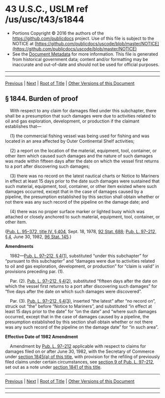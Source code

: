 ---
---

# 43 U.S.C., USLM ref /us/usc/t43/s1844

* Portions Copyright © 2016 the authors of the https://github.com/publicdocs project.
  Use of this file is subject to the NOTICE at [https://github.com/publicdocs/uscode/blob/master/NOTICE](https://github.com/publicdocs/uscode/blob/master/NOTICE)
* See the [Document Metadata](././../../../../..//README.md) for more information.
  This file is generated from historical government data; content and/or formatting may be inaccurate and out-of-date and should not be used for official purposes.

----------
----------

[Previous](./../../../../..//us/usc/t43/ch36/schII/m__us_usc_t43_s1843.md) | [Next](./../../../../..//us/usc/t43/ch36/schII/m__us_usc_t43_s1845.md) | [Root of Title](./../../../../../) | [Other Versions of this Document](https://publicdocs.github.io/go/links?ns=uslm&ref=%2Fus%2Fusc%2Ft43%2Fs1844)

## § 1844. Burden of proof

    With respect to any claim for damages filed under this subchapter, there shall be a presumption that such damages were due to activities related to oil and gas exploration, development, or production if the claimant establishes that—

    (1) the commercial fishing vessel was being used for fishing and was located in an area affected by Outer Continental Shelf activities;

    (2) a report on the location of the material, equipment, tool, container, or other item which caused such damages and the nature of such damages was made within fifteen days after the date on which the vessel first returns to a port after discovering such damages;

    (3) there was no record on the latest nautical charts or Notice to Mariners in effect at least 15 days prior to the date such damages were sustained that such material, equipment, tool, container, or other item existed where such damages occurred, except that in the case of damages caused by a pipeline, the presumption established by this section shall obtain whether or not there was any such record of the pipeline on the damage date; and

    (4) there was no proper surface marker or lighted buoy which was attached or closely anchored to such material, equipment, tool, container, or other item.

([Pub. L. 95–372, title IV, § 404][/us/pl/95/372/s404], Sept. 18, 1978, [92 Stat. 688][/us/stat/92/688]; [Pub. L. 97–212, § 4][/us/pl/97/212/s4], June 30, 1982, [96 Stat. 145][/us/stat/96/145].)

 __Amendments__ 

    1982—[Pub. L. 97–212, § 4(1)][/us/pl/97/212/s4/1], substituted “under this subchapter” for “pursuant to this subchapter” and “damages were due to activities related to oil and gas exploration, development, or production” for “claim is valid” in provisions preceding par. (1).

    Par. (2). [Pub. L. 97–212, § 4(2)][/us/pl/97/212/s4/2], substituted “fifteen days after the date on which the vessel first returns to a port after discovering such damages” for “five days after the date on which such damages were discovered”.

    Par. (3). [Pub. L. 97–212, § 4(3)][/us/pl/97/212/s4/3], inserted “the latest” after “no record on”, struck out “the” before “Notice to Mariners”, and substituted “in effect at least 15 days prior to the date” for “on the date” and “where such damages occurred, except that in the case of damages caused by a pipeline, the presumption established by this section shall obtain whether or not there was any such record of the pipeline on the damage date” for “in such area”.

 __Effective Date of 1982 Amendment__ 

    Amendment by [Pub. L. 97–212][/us/pl/97/212] applicable with respect to claims for damages filed on or after June 30, 1982, with the Secretary of Commerce under [section 1845(a) of this title][/us/usc/t43/s1845/a], with provision for the refiling of previously filed claims under certain circumstances, see [section 9 of Pub. L. 97–212][/us/pl/97/212/s9], set out as a note under [section 1841 of this title][/us/usc/t43/s1841].

----------

[Previous](./../../../../..//us/usc/t43/ch36/schII/m__us_usc_t43_s1843.md) | [Next](./../../../../..//us/usc/t43/ch36/schII/m__us_usc_t43_s1845.md) | [Root of Title](./../../../../../) | [Other Versions of this Document](https://publicdocs.github.io/go/links?ns=uslm&ref=%2Fus%2Fusc%2Ft43%2Fs1844)

----------
----------

[/us/pl/95/372/s404]: https://publicdocs.github.io/go/links?ns=uslm&ref=%2Fus%2Fpl%2F95%2F372%2Fs404
[/us/stat/92/688]: https://publicdocs.github.io/go/links?ns=uslm&ref=%2Fus%2Fstat%2F92%2F688
[/us/pl/97/212/s4]: https://publicdocs.github.io/go/links?ns=uslm&ref=%2Fus%2Fpl%2F97%2F212%2Fs4
[/us/stat/96/145]: https://publicdocs.github.io/go/links?ns=uslm&ref=%2Fus%2Fstat%2F96%2F145
[/us/pl/97/212/s4/1]: https://publicdocs.github.io/go/links?ns=uslm&ref=%2Fus%2Fpl%2F97%2F212%2Fs4%2F1
[/us/pl/97/212/s4/2]: https://publicdocs.github.io/go/links?ns=uslm&ref=%2Fus%2Fpl%2F97%2F212%2Fs4%2F2
[/us/pl/97/212/s4/3]: https://publicdocs.github.io/go/links?ns=uslm&ref=%2Fus%2Fpl%2F97%2F212%2Fs4%2F3
[/us/pl/97/212]: https://publicdocs.github.io/go/links?ns=uslm&ref=%2Fus%2Fpl%2F97%2F212
[/us/usc/t43/s1845/a]: https://publicdocs.github.io/go/links?ns=uslm&ref=%2Fus%2Fusc%2Ft43%2Fs1845%2Fa
[/us/pl/97/212/s9]: https://publicdocs.github.io/go/links?ns=uslm&ref=%2Fus%2Fpl%2F97%2F212%2Fs9
[/us/usc/t43/s1841]: https://publicdocs.github.io/go/links?ns=uslm&ref=%2Fus%2Fusc%2Ft43%2Fs1841


